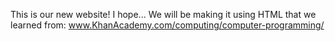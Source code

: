 This is our new website! I hope... 
We will be making it using HTML that we learned from:
www.KhanAcademy.com/computing/computer-programming/
